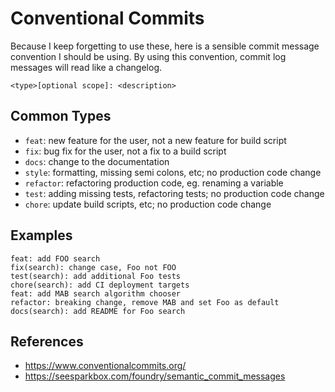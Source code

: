 # Conventional Commits

Because I keep forgetting to use these, here is a sensible commit message convention I should be using. By using this convention, commit log messages will read like a changelog.

```
<type>[optional scope]: <description>
```


## Common Types

- `feat`: new feature for the user, not a new feature for build script
- `fix`: bug fix for the user, not a fix to a build script
- `docs`: change to the documentation
- `style`: formatting, missing semi colons, etc; no production code change
- `refactor`: refactoring production code, eg. renaming a variable
- `test`: adding missing tests, refactoring tests; no production code change
- `chore`: update build scripts, etc; no production code change


## Examples

```
feat: add FOO search
fix(search): change case, Foo not FOO
test(search): add additional Foo tests
chore(search): add CI deployment targets
feat: add MAB search algorithm chooser
refactor: breaking change, remove MAB and set Foo as default
docs(search): add README for Foo search
```

## References

- https://www.conventionalcommits.org/
- https://seesparkbox.com/foundry/semantic_commit_messages
